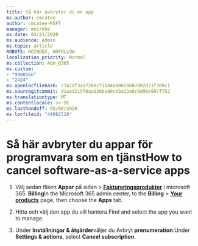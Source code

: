 ```yaml
---
title: Så här avbryter du en app
ms.author: cmcatee
author: cmcatee-MSFT
manager: mnirkhe
ms.date: 04/21/2020
ms.audience: Admin
ms.topic: article
ROBOTS: NOINDEX, NOFOLLOW
localization_priority: Normal
ms.collection: Adm_O365
ms.custom:
- "9000566"
- "2424"
ms.openlocfilehash: c747df3a17280cf3b84b80659607002d71f309c1
ms.sourcegitcommit: d1aad215f8aa636ba89c93a13a0c9d90e997f752
ms.translationtype: MT
ms.contentlocale: sv-SE
ms.lasthandoff: 05/06/2020
ms.locfileid: "44062518"
---
```

# <a name="how-to-cancel-software-as-a-service-apps"></a><span data-ttu-id="32674-102">Så här avbryter du appar för programvara som en tjänst</span><span class="sxs-lookup"><span data-stu-id="32674-102">How to cancel software-as-a-service apps</span></span> 

1. <span data-ttu-id="32674-103">Välj sedan fliken **Appar** på sidan > **[Faktureringsprodukter](https://go.microsoft.com/fwlink/p/?linkid=842054)** i microsoft 365. **Billing**</span><span class="sxs-lookup"><span data-stu-id="32674-103">In the Microsoft 365 admin center, to the **Billing** > **[Your products](https://go.microsoft.com/fwlink/p/?linkid=842054)** page, then choose the **Apps** tab.</span></span>

2. <span data-ttu-id="32674-104">Hitta och välj den app du vill hantera.</span><span class="sxs-lookup"><span data-stu-id="32674-104">Find and select the app you want to manage.</span></span>

3. <span data-ttu-id="32674-105">Under **Inställningar & åtgärder**väljer du Avbryt **prenumeration**.</span><span class="sxs-lookup"><span data-stu-id="32674-105">Under **Settings & actions**, select **Cancel subscription**.</span></span>
